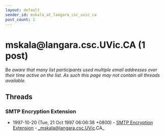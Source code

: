 ```yaml
---
layout: default
sender_id: mskala_at_langara_csc_uvic_ca
post_count: 1
---
```


# mskala<span>@</span>langara.csc.UVic.CA (1 post)

_Be aware that many list participants used multiple email addresses over their time active on the list. As such this page may not contain all threads available._

## Threads

### SMTP Encryption Extension
+ 1997-10-20 (Tue, 21 Oct 1997 06:06:38 +0800) - [SMTP Encryption Extension](/archive/1997/10/34ac4e9f417c101b0fac7c07978742c047d62e7ac5c41646d992978df0e772cd) - _mskala@langara.csc.UVic.CA_

